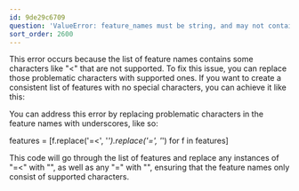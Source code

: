 ```yaml
---
id: 9de29c6709
question: 'ValueError: feature_names must be string, and may not contain [, ] or <'
sort_order: 2600
---
```


This error occurs because the list of feature names contains some characters like "<" that are not supported. To fix this issue, you can replace those problematic characters with supported ones. If you want to create a consistent list of features with no special characters, you can achieve it like this:

You can address this error by replacing problematic characters in the feature names with underscores, like so:

features = [f.replace('=<', '_').replace('=', '_') for f in features]

This code will go through the list of features and replace any instances of "=<" with "", as well as any "=" with "", ensuring that the feature names only consist of supported characters.

